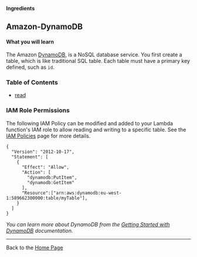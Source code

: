 #### Ingredients
## Amazon-DynamoDB <a id="title"></a>

#### What you will learn

The Amazon [DynamoDB](https://aws.amazon.com/dynamodb), is a NoSQL database service.
You first create a table, which is like traditional SQL table.  Each table must have a primary key defined, such as `id`.


### Table of Contents
 * [read](read#title)


### IAM Role Permissions

The following IAM Policy can be modified and added to your Lambda function's IAM role to allow reading and writing to a specific table.
See the [IAM Policies](../IAM_POLICIES.md) page for more details.

```
{
  "Version": "2012-10-17",
  "Statement": [
    {
      "Effect": "Allow",
      "Action": [
        "dynamodb:PutItem",
        "dynamodb:GetItem"
      ],
      "Resource":["arn:aws:dynamodb:eu-west-1:589662300000:table/myTable"],
    }
  ]
}
```

*You can learn more about DynamoDB from the [Getting Started with DynamoDB](http://docs.aws.amazon.com/amazondynamodb/latest/gettingstartedguide/Welcome.html) documentation.*


<hr />

Back to the [Home Page](../../README.md#title)

